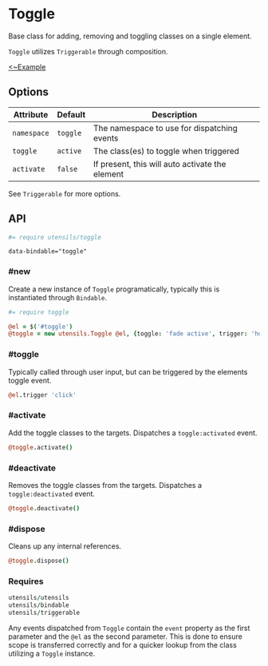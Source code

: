 # Toggle
Base class for adding, removing and toggling classes on a single
element.

`Toggle` utilizes `Triggerable` through composition.

[<~Example](markup/toggle.html.haml)


## Options

Attribute   | Default      | Description
----------- | ------------ | -------------------------------------------
`namespace` | `toggle`     | The namespace to use for dispatching events
`toggle`    | `active`     | The class(es) to toggle when triggered
`activate`  | `false`      | If present, this will auto activate the element

See `Triggerable` for more options.


## API
```coffee
#= require utensils/toggle
```

```haml
data-bindable="toggle"
```

### #new
Create a new instance of `Toggle` programatically, typically this is
instantiated through `Bindable`.

```coffee
#= require toggle

@el = $('#toggle')
@toggle = new utensils.Toggle @el, {toggle: 'fade active', trigger: 'hover'}
```

### #toggle
Typically called through user input, but can be triggered by the
elements toggle event.

```coffee
@el.trigger 'click'
```

### #activate
Add the toggle classes to the targets. Dispatches a `toggle:activated`
event.

```coffee
@toggle.activate()
```

### #deactivate
Removes the toggle classes from the targets. Dispatches a
`toggle:deactivated` event.

```coffee
@toggle.deactivate()
```

### #dispose
Cleans up any internal references.

```coffee
@toggle.dispose()
```

### Requires
```coffee
utensils/utensils
utensils/bindable
utensils/triggerable
```

Any events dispatched from `Toggle` contain the `event` property as the
first parameter and the `@el` as the second parameter. This is done to
ensure scope is transferred correctly and for a quicker lookup from the
class utilizing a `Toggle` instance.

